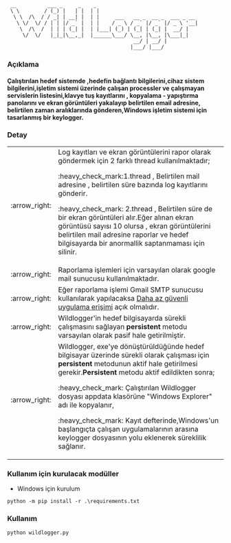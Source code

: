 ```

 __          ___ _     _    _
 \ \        / (_) |   | |  | |
  \ \  /\  / / _| | __| |  | |     ___   __ _  __ _  ___ _ __
   \ \/  \/ / | | |/ _` |  | |    / _ \ / _` |/ _` |/ _ \ '__|
    \  /\  /  | | | (_| |  | |___| (_) | (_| | (_| |  __/ |
     \/  \/   |_|_|\__,_|  |______\___/ \__, |\__, |\___|_|
                                         __/ | __/ |
                                        |___/ |___/

```

### Açıklama
#### Çalıştırılan hedef sistemde ,hedefin bağlantı bilgilerini,cihaz sistem bilgilerini,işletim sistemi üzerinde çalışan processler ve  çalışmayan servislerin listesini,klavye tuş kayıtlarını , kopyalama -  yapıştırma panolarını  ve ekran görüntüleri yakalayıp belirtilen email adresine, belirtilen zaman aralıklarında gönderen,Windows işletim sistemi için tasarlanmış bir keylogger. 

### Detay

<table>
 <tr>
  <td>
   :arrow_right:
  </td>
  <td>
 Log kayıtları ve ekran görüntülerini rapor olarak göndermek için 2 farklı thread kullanılmaktadır; 
 <p>:heavy_check_mark:1.thread , Belirtilen mail adresine , belirtilen süre bazında log kayıtlarını gönderir.   </p>
 <p>:heavy_check_mark: 2.thread , Belirtilen süre de bir ekran görüntüleri  alır.Eğer alınan ekran görüntüsü sayısı 10 olursa , ekran görüntülerini belirtilen  mail adresine raporlar ve hedef bilgisayarda bir anormallik saptanmaması için silinir.</p>
  </td>  
 </tr>
   <tr>
  <td>
   :arrow_right:
  </td>
   <td>
Raporlama işlemleri için varsayılan olarak google mail sunucusu kullanılmaktadır.  
  </td>  
 </tr>
 <tr>
   <td>
   :arrow_right:
  </td>
 <td>
  Eğer raporlama işlemi Gmail SMTP  sunucusu kullanılarak yapılacaksa <a href="https://www.google.com/settings/security/lesssecureapps" alt="Daha az güvenli uygulama erişimi">Daha az güvenli uygulama erişimi</a>  açık olmalıdır.
 </td>
 </tr>
  <tr>
    <td>
   :arrow_right:
  </td>
 <td>
  Wildlogger'in hedef bilgisayarda sürekli çalışmasını sağlayan <strong>persistent</strong> metodu varsayılan olarak pasif hale getirilmiştir.
 </td>
 </tr>
 <tr>
    <td>
   :arrow_right:
  </td>
 <td>
  Wildlogger, exe'ye dönüştürüldüğünde hedef bilgisayar üzerinde sürekli olarak çalışması için <strong>persistent</strong> metodunun aktif hale getirilmesi gerekir.<strong>Persistent</strong> metodu aktif edildikten sonra;  
<p>:heavy_check_mark: Çalıştırılan Wildlogger dosyası appdata klasörüne "Windows Explorer" adı ile kopyalanır,  </p>
<p>:heavy_check_mark: Kayıt defterinde,Windows'un başlangıçta çalışan uygulamalarının arasına  keylogger dosyasının  yolu eklenerek süreklilik sağlanır.</p>
 </td>
 </tr>
 </table>


### Kullanım için kurulacak modüller
* Windows için kurulum
```
python -m pip install -r .\requirements.txt
```

### Kullanım
```
python wildlogger.py 
```
